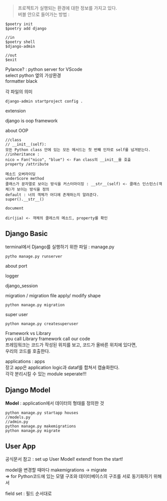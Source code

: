 > 프로젝트가 실행되는 환경에 대한 정보를 가지고 있다.  
> 버블 안으로 들어가는 방법 :

```
$poetry init
$poetry add django

//in
$poetry shell
$django-admin

//out
$exit
```

Pylance?  : python server for VScode   
select python 옆의 가상환경    
formatter black    

각 파일의 의미

```
django-admin startproject config .

```

extension

django is oop framework

about OOP

```
//class
// __init__(self):
모든 Python class 안에 있는 모든 메서드는 첫 번쨰 인자로 self를 넘겨받는다.
//inheritance :
nico = Fan("nico", "blue") <- Fan class의 __init__을 호출
property /attribute

메소드 오버라이딩
underScore method
클래스가 문자열로 보이는 방식을 커스터마이징 : __str__(self) <- 클래스 인스턴스(객체)가 보이는 방식을 정의
default : 너의 객체가 어디에 존재하는지 알려준다.
super().__str__()

document

dir(jia) <- 객체의 클레스의 메소드, property를 확인
```

## Django Basic

terminal에서 Django를 실행하기 위한 파일 : manage.py

```
pytho manage.py runserver
```

about port

logger

django_session

migration / migration file apply/ modify shape

```
python manage.py migration
```

super user

```
python manage.py createsuperuser
```

Framework vs Library  
you call Library
framework call our code  
프레임워크는 코드가 작성된 위치를 보고, 코드가 올바른 위치에 있다면,  
우리의 코드를 호출한다.

applications : apps  
장고 app은 application logic과 dataf를 합쳐서 캡슐화한다.  
각각 분리시킬 수 있는 module seperate!!!

## Django Model

**Model** : application에서 데이터의 형태를 정의한 것

```
python manage.py startapp houses
//models.py
//admin.py
python manage.py makemigrations
python manage.py migrate
```

## User App

공식문서 참고 : set up User Model! extend! from the start!

model을 변경할 때마다 makemigrations -> migrate   
=> for Python코드에 있는 모델 구조와 데이터베이스의 구조를 서로 동기화하기 위해서

field set : 필드 순서대로 